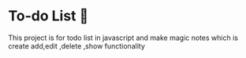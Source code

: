 # To-do List 📑
This project is for todo list in javascript and make magic notes which is create add,edit ,delete ,show functionality

